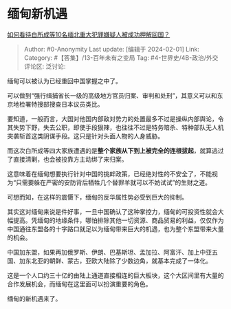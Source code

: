 # 缅甸新机遇
[如何看待白所成等10名缅北重大犯罪嫌疑人被成功押解回国？](https://www.zhihu.com/question/642060420/answer/3382511261)

> Author: #0-Anonymity
> Last update: [编辑于 2024-02-01]
> Link:
> Category: #【答集】/13-百年未有之变局 
> Tag: #4-世界史/4B-政治/外交 
> 评论区:
> 泛讨论:

缅甸可以被认为已经重回中国掌握之中了。

可以做到“强行缉捕省长一级的高级地方官员归案、审判和处刑”，其意义可以和东京地检署特搜部搜查日本议员类比。

要知道，一般而言，大国对他国内部敌对势力的处置最多不过是操纵内部舆论，令其失势下野，失去公职，即使手段狠辣，也往往不过是特务暗杀、特种部队无人机突袭斩首这类阴谋手段。这只是针对头面人物的人身威胁。

而这次白所成等四大家族遭遇的是**整个家族从下到上被完全的连根拔起**，就算逃过了直接清剿，也会被投靠方主动绑了来归案。

这意味着在缅甸想要执行针对中国的挑衅政策，已经绝对性的不安全了，不能视为“只需要躲在严密的安防背后牺牲几个替罪羊就可以不妨试试”的生财之道。

可想而知，在这样的震慑下，缅甸的反华属性势必受到巨大的抑制。

其实这对缅甸来说是件好事，一旦中国确认了这种掌控力，缅甸的可投资性就会大幅提高。凭缅甸的地缘条件，哪怕排除其他一切资源、商品贸易的利益，仅仅作为中国通往东盟各的十字路口就足以为缅甸带来巨大的机遇，也为整个东盟带来大量的机会。

中国加东盟，如果再加俄罗斯、伊朗、巴基斯坦、孟加拉、阿富汗、加上中亚五国、加东北亚的朝鲜、蒙古，亚欧大陆除了少数边角，就基本完成了一体化。

这是一个人口约三十亿的由陆上通道直接相连的巨大板块，这个大区间里有大量的合作发展机会，而缅甸在这里面可以扮演重要的角色。

缅甸的新机遇来了。